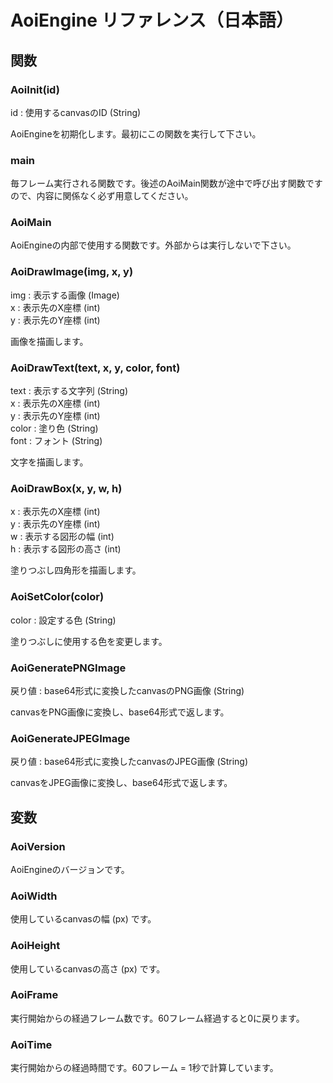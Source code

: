 # AoiEngine リファレンス（日本語）

## 関数

### AoiInit(id)

id : 使用するcanvasのID (String)

AoiEngineを初期化します。最初にこの関数を実行して下さい。

### main

毎フレーム実行される関数です。後述のAoiMain関数が途中で呼び出す関数ですので、内容に関係なく必ず用意してください。

### AoiMain

AoiEngineの内部で使用する関数です。外部からは実行しないで下さい。

### AoiDrawImage(img, x, y)

img : 表示する画像 (Image)  
x : 表示先のX座標 (int)  
y : 表示先のY座標 (int)

画像を描画します。

### AoiDrawText(text, x, y, color, font)

text : 表示する文字列 (String)  
x : 表示先のX座標 (int)  
y : 表示先のY座標 (int)  
color : 塗り色 (String)  
font : フォント (String)

文字を描画します。

### AoiDrawBox(x, y, w, h)

x : 表示先のX座標 (int)  
y : 表示先のY座標 (int)  
w : 表示する図形の幅 (int)  
h : 表示する図形の高さ (int)

塗りつぶし四角形を描画します。

### AoiSetColor(color)

color : 設定する色 (String)

塗りつぶしに使用する色を変更します。

### AoiGeneratePNGImage

戻り値 : base64形式に変換したcanvasのPNG画像 (String)

canvasをPNG画像に変換し、base64形式で返します。

### AoiGenerateJPEGImage

戻り値 : base64形式に変換したcanvasのJPEG画像 (String)

canvasをJPEG画像に変換し、base64形式で返します。


## 変数

### AoiVersion
AoiEngineのバージョンです。

### AoiWidth
使用しているcanvasの幅 (px) です。

### AoiHeight
使用しているcanvasの高さ (px) です。

### AoiFrame
実行開始からの経過フレーム数です。60フレーム経過すると0に戻ります。

### AoiTime
実行開始からの経過時間です。60フレーム = 1秒で計算しています。